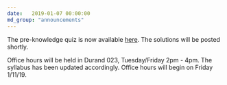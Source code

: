 ```yaml
---
date:   2019-01-07 00:00:00
md_group: "announcements"
---
```


The pre-knowledge quiz is now available <a href="/aa274_win1819/pdfs/Assumed_Knowledge_Test_2019.pdf">here</a>. The solutions will be posted shortly.

Office hours will be held in Durand 023, Tuesday/Friday 2pm - 4pm. The syllabus has been updated accordingly. Office hours will begin on Friday 1/11/19.
